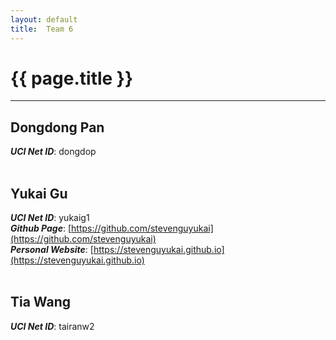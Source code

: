 ```yaml
---
layout: default
title:  Team 6
---
```


# {{ page.title }}

---

## Dongdong Pan
***UCI Net ID***: dongdop \
<br>

## Yukai Gu
***UCI Net ID***: yukaig1   \
***Github Page***: [https://github.com/stevenguyukai](https://github.com/stevenguyukai) \
***Personal Website***: [https://stevenguyukai.github.io](https://stevenguyukai.github.io) \
<br>

## Tia Wang
***UCI Net ID***: tairanw2
